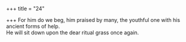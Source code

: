 +++
title = "24"

+++
For him do we beg, him praised by many, the youthful one with his  ancient forms of help.  
He will sit down upon the dear ritual grass once again.  